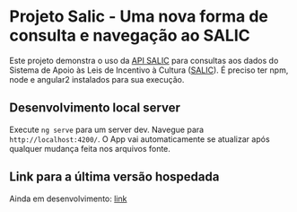 # Projeto Salic - Uma nova forma de consulta e navegação ao SALIC

Este projeto demonstra o uso da [API SALIC](http://hmg.api.salic.cultura.gov.br/doc/#) para consultas aos dados do Sistema de Apoio às Leis de Incentivo à Cultura ([SALIC](http://novosalic.cultura.gov.br/cidadao/consultar)).
É preciso ter npm, node e angular2 instalados para sua execução.

## Desenvolvimento local server
Execute `ng serve` para um server dev. Navegue para `http://localhost:4200/`. O App vai automaticamente se atualizar após qualquer mudança feita nos arquivos fonte.

## Link para a última versão hospedada
Ainda em desenvolvimento: [link](https://projetosalic.herokuapp.com/)
